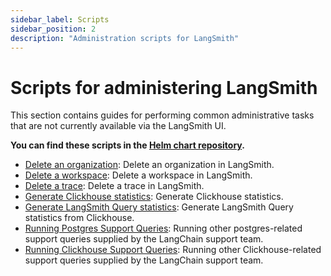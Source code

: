 ```yaml
---
sidebar_label: Scripts
sidebar_position: 2
description: "Administration scripts for LangSmith"
---
```


# Scripts for administering LangSmith

This section contains guides for performing common administrative tasks that are not currently available via the LangSmith UI.

**You can find these scripts in the [Helm chart repository](https://github.com/langchain-ai/helm/tree/main/charts/langsmith/scripts).**

- [Delete an organization](/self_hosting/scripts/delete_an_organization): Delete an organization in LangSmith.
- [Delete a workspace](/self_hosting/scripts/delete_a_workspace): Delete a workspace in LangSmith.
- [Delete a trace](/self_hosting/scripts/delete_traces): Delete a trace in LangSmith.
- [Generate Clickhouse statistics](/self_hosting/scripts/generate_clickhouse_stats): Generate Clickhouse statistics.
- [Generate LangSmith Query statistics](/self_hosting/scripts/generate_query_stats): Generate LangSmith Query statistics from Clickhouse.
- [Running Postgres Support Queries](/self_hosting/scripts/running_pg_support_queries): Running other postgres-related support queries supplied by the LangChain support team.
- [Running Clickhouse Support Queries](/self_hosting/scripts/running_ch_support_queries): Running other Clickhouse-related support queries supplied by the LangChain support team.
